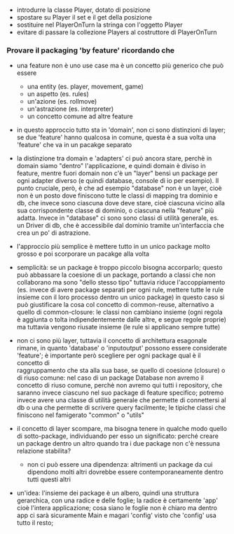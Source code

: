 ###
- introdurre la classe Player, dotato di posizione
- spostare su Player il set e il get della posizione
- sostituire nel PlayerOnTurn la stringa con l'oggetto Player
- evitare di passare la collezione Players al costruttore di PlayerOnTurn

### Provare il packaging 'by feature' ricordando che 
- una feature non è uno use case ma è un concetto più generico che può essere
    - una entity (es. player, movement, game)
    - un aspetto (es. rules)
    - un'azione (es. rollmove)
    - un'astrazione (es. interpreter)
    - un concetto comune ad altre feature

- in questo approccio tutto sta in 'domain', non ci sono distinzioni di layer;
    se due 'feature' hanno qualcosa in comune, questa è a sua volta una 'feature' che va in un 
    pacakge separato
- la distinzione tra domain e 'adapters' ci può ancora stare, perchè in domain
siamo "dentro" l'applicazione, e quindi domain è diviso in feature, 
  mentre fuori domain non c'è un "layer" bensì un package per ogni adapter diverso
  (e quindi database, console di io per esempio).
  Il punto cruciale, però, è che ad esempio "database" non è un layer,
  cioè non è un posto dove finiscono tutte le classi di mapping tra dominio e 
  db, che invece sono ciascuna dove deve stare, cioè ciascuna vicino alla sua
  corrispondente classe di dominio, o ciascuna nella "feature" più adatta.
  Invece in "database" ci sono sono classi di utilità generale, es. un Driver di db,
  che è accessibile dal dominio tramite un'interfaccia che crea un po' di astrazione.

- l'approccio più semplice è mettere tutto in un unico package molto grosso e poi 
    scorporare un pacakge alla volta

- semplicità: se un package è troppo piccolo bisogna accorparlo; questo può abbassare la coesione
    di un package, portando a classi che non collaborano ma sono "dello stesso tipo"
    tuttavia riduce l'accoppiamento (es. invece di avere package separati per ogni rule,
    mettere tutte le rule insieme con il loro processo dentro un unico package)
    in questo caso si può giustificare la cosa col concetto di common-reuse, alternativo 
    a quello di common-closure: le classi non cambiano insieme (ogni regola è aggiunta o tolta 
  indipendentemente dalle altre, e segue regole proprie) ma tuttavia vengono riusate insieme
  (le rule si applicano sempre tutte)

- non ci sono più layer, tuttavia il concetto di architettura esagonale rimane,
    in quanto 'database' o 'inputoutput' possono essere considerate 'feature';
    è importante però scegliere per ogni package qual è il concetto di  
    raggruppamento che sta alla sua base, se quello di coesione (closure) o di riuso comune:
    nel caso di un package Database non avremo il concetto di riuso comune, 
    perchè non avremo qui tutti i repository, che saranno invece ciascuno
    nel suo package di feature specifico; 
    potremo invece avere una classe di utilità generale che permette di connettersi 
    al db o una che permette di scrivere query facilmente; le tipiche classi 
    che finiscono nel famigerato "common" o "utils"
  
- il concetto di layer scompare, ma bisogna tenere in qualche modo quello di sotto-package,
    individuando per esso un significato: perché creare un package dentro un altro 
    quando tra i due package non c'è nessuna relazione stabilita?
    - non ci può essere una dipendenza: altrimenti un package da cui dipendono molti altri
        dovrebbe essere contemporaneamente dentro tutti questi altri
      
- un'idea: l'insieme dei package è un albero, quindi una struttura gerarchica,
con una radice e delle foglie; la radice è certamente 'app' cioè l'intera applicazione;
  cosa siano le foglie non è chiaro ma dentro app ci sarà sicuramente Main
  e magari 'config' visto che 'config' usa tutto il resto;   
